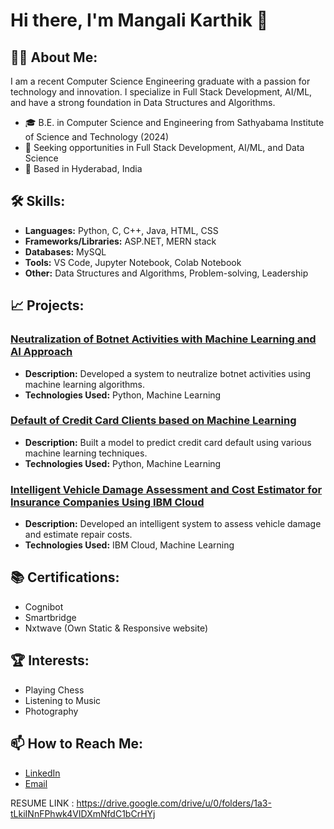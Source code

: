 # Hi there, I'm Mangali Karthik 👋

## 👨‍💻 About Me:
I am a recent Computer Science Engineering graduate with a passion for technology and innovation. I specialize in Full Stack Development, AI/ML, and have a strong foundation in Data Structures and Algorithms.

- 🎓 B.E. in Computer Science and Engineering from Sathyabama Institute of Science and Technology (2024)
- 💼 Seeking opportunities in Full Stack Development, AI/ML, and Data Science
- 📍 Based in Hyderabad, India

## 🛠️ Skills:
- **Languages:** Python, C, C++, Java, HTML, CSS
- **Frameworks/Libraries:** ASP.NET, MERN stack
- **Databases:** MySQL
- **Tools:** VS Code, Jupyter Notebook, Colab Notebook
- **Other:** Data Structures and Algorithms, Problem-solving, Leadership

## 📈 Projects:
### [Neutralization of Botnet Activities with Machine Learning and AI Approach](https://github.com/mangalikarthik/botnet-neutralization)
- **Description:** Developed a system to neutralize botnet activities using machine learning algorithms.
- **Technologies Used:** Python, Machine Learning

### [Default of Credit Card Clients based on Machine Learning](https://github.com/mangalikarthik/credit-card-default)
- **Description:** Built a model to predict credit card default using various machine learning techniques.
- **Technologies Used:** Python, Machine Learning

### [Intelligent Vehicle Damage Assessment and Cost Estimator for Insurance Companies Using IBM Cloud](https://github.com/mangalikarthik/vehicle-damage-assessment)
- **Description:** Developed an intelligent system to assess vehicle damage and estimate repair costs.
- **Technologies Used:** IBM Cloud, Machine Learning

## 📚 Certifications:
- Cognibot
- Smartbridge
- Nxtwave (Own Static & Responsive website)

## 🏆 Interests:
- Playing Chess
- Listening to Music
- Photography

## 📫 How to Reach Me:
- [LinkedIn](https://www.linkedin.com/in/mangalikarthik/)
- [Email](mailto:mangalikarthik@example.com)

RESUME LINK :
https://drive.google.com/drive/u/0/folders/1a3-tLkiINnFPhwk4VIDXmNfdC1bCrHYj
